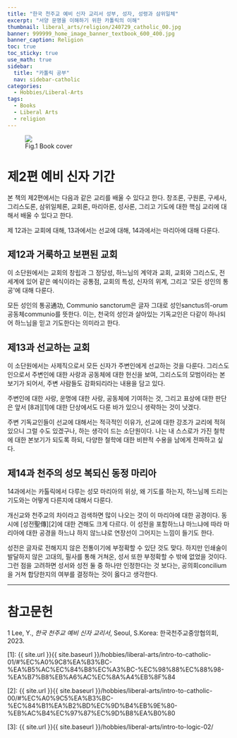 ```yaml
---
title: "한국 천주교 예비 신자 교리서 성부, 성자, 성령과 삼위일체"
excerpt: "서양 문명을 이해하기 위한 카톨릭의 이해"
thumbnail: liberal_arts/religion/240729_catholic_00.jpg
banner: 999999_home_image_banner_textbook_600_400.jpg
banner_caption: Religion
toc: true
toc_sticky: true
use_math: true
sidebar:
  title: "카톨릭 공부"
  nav: sidebar-catholic
categories:
  - Hobbies/Liberal-Arts
tags:
  - Books
  - Liberal Arts
  - religion
---
```


<figure style="width: 33%" class="align-center">
  <a href="{{ site.url }}{{ site.baseurl }}/assets/images/liberal_arts/religion/240729_catholic_00.jpg">
  <img src="{{ site.url }}{{ site.baseurl }}/assets/images/liberal_arts/religion/240729_catholic_00.jpg">
  </a>
  <figcaption>
  Fig.1 Book cover
  </figcaption>
</figure>

# 제2편 예비 신자 기간

본 책의 제2편에서는 다음과 같은 교리를 배울 수 있다고 한다. 창조론, 구원론, 구세사, 그리스도론, 삼위일체론, 교회론, 마리아론, 성사론, 그리고 기도에 대한 핵심 교리에 대해서 배울 수 있다고 한다.

제 12과는 교회에 대해, 13과에서는 선교에 대해, 14과에서는 마리아에 대해 다룬다.

## 제12과 거룩하고 보편된 교회

이 소단원에서는 교회의 창립과 그 정당성, 하느님의 계약과 교회, 교회와 그리스도, 전 세계에 있어 같은 예식이라는 공통점, 교회의 특성, 신자의 위계, 그리고 '모든 성인의 통공'에 대해 다룬다.

모든 성인의 통공通功, Communio sanctorum은 글자 그대로 성인sanctus의-orum 공동체communio를 뜻한다. 이는, 천국의 성인과 살아있는 기독교인은 다같이 하나되어 하느님을 믿고 기도한다는 의미라고 한다.

## 제13과 선교하는 교회

이 소단원에서는 사제직으로서 모든 신자가 주변인에게 선교하는 것을 다룬다. 그리스도인으로서 주변인에 대한 사랑과 공동체에 대한 헌신을 보여, 그리스도의 모범이라는 본보기가 되어서, 주변 사람들도 감화되리라는 내용을 담고 있다.

주변인에 대한 사랑, 운명에 대한 사랑, 공동체에 기여하는 것, 그리고 표상에 대한 판단은 앞서 [8과][1]에 대한 단상에서도 다룬 바가 있으니 생략하는 것이 낫겠다.

주변 기독교인들이 선교에 대해서는 적극적인 이유가, 선교에 대한 강조가 교리에 적혀있으니 그럴 수도 있겠구나, 하는 생각이 드는 소단원이다. 나는 내 스스로가 가진 철학에 대한 본보기가 되도록 하되, 다양한 철학에 대한 비판적 수용을 남에게 전파하고 싶다.

## 제14과 천주의 성모 복되신 동정 마리아

14과에서는 카톨릭에서 다루는 성모 마리아의 위상, 왜 기도를 하는지, 하느님께 드리는 기도와는 어떻게 다른지에 대해서 다룬다.

개신교와 천주교의 차이라고 검색하면 많이 나오는 것이 이 마리아에 대한 공경이다. 동시에 [성전聖傳][2]에 대한 견해도 크게 다르다. 이 성전을 포함하느냐 마느냐에 따라 마리아에 대한 공경을 하느냐 하지 않느냐로 연장선이 그어지는 느낌이 들기도 한다.

성전은 글자로 전해지지 않은 전통이기에 부정확할 수 있단 것도 맞다. 하지만 인쇄술이 발달하지 않은 고대의, 필사를 통해 거쳐온, 성서 또한 부정확할 수 밖에 없었을 것이다. 그런 점을 고려하면 성서와 성전 둘 중 하나만 인정한다는 것 보다는, 공의회concilium을 거쳐 합당한지의 여부를 결정하는 것이 옳다고 생각한다.

---

# 참고문헌

1 Lee, Y., *한국 천주교 예비 신자 교리서*, Seoul, S.Korea: 한국천주교중앙협의회, 2023.

[1]: {{ site.url }}{{ site.baseurl }}/hobbies/liberal-arts/intro-to-catholic-01/#%EC%A0%9C8%EA%B3%BC-%EA%B5%AC%EC%84%B8%EC%A3%BC-%EC%98%88%EC%88%98-%EA%B7%B8%EB%A6%AC%EC%8A%A4%EB%8F%84

[2]: {{ site.url }}{{ site.baseurl }}/hobbies/liberal-arts/intro-to-catholic-00/#%EC%A0%9C5%EA%B3%BC-%EC%84%B1%EA%B2%BD%EC%9D%B4%EB%9E%80-%EB%AC%B4%EC%97%87%EC%9D%B8%EA%B0%80

[3]: {{ site.url }}{{ site.baseurl }}/hobbies/liberal-arts/intro-to-logic-02/